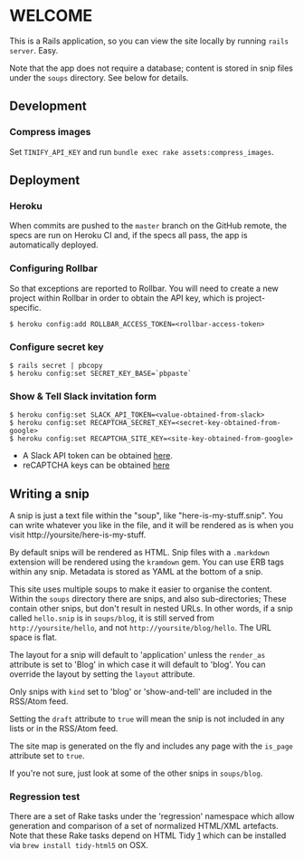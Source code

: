 # WELCOME

This is a Rails application, so you can view the site locally by running `rails server`. Easy.

Note that the app does not require a database; content is stored in snip files under the `soups` directory. See below for details.

## Development

### Compress images

Set `TINIFY_API_KEY` and run `bundle exec rake assets:compress_images`.

## Deployment

### Heroku

When commits are pushed to the `master` branch on the GitHub remote, the specs are run on Heroku CI and, if the specs all pass, the app is automatically deployed.

### Configuring Rollbar

So that exceptions are reported to Rollbar. You will need to create a new project within Rollbar in order to obtain the API key, which is project-specific.

    $ heroku config:add ROLLBAR_ACCESS_TOKEN=<rollbar-access-token>

### Configure secret key

    $ rails secret | pbcopy
    $ heroku config:set SECRET_KEY_BASE=`pbpaste`

### Show & Tell Slack invitation form

    $ heroku config:set SLACK_API_TOKEN=<value-obtained-from-slack>
    $ heroku config:set RECAPTCHA_SECRET_KEY=<secret-key-obtained-from-google>
    $ heroku config:set RECAPTCHA_SITE_KEY=<site-key-obtained-from-google>

* A Slack API token can be obtained [here](https://get.slack.help/hc/en-us/articles/215770388-Create-and-regenerate-API-tokens#-legacy-test-tokens).
* reCAPTCHA keys can be obtained [here](https://www.google.com/recaptcha/admin)

## Writing a snip

A snip is just a text file within the "soup", like "here-is-my-stuff.snip". You can write whatever you like in the file, and it will be rendered as is when you visit http://yoursite/here-is-my-stuff.

By default snips will be rendered as HTML. Snip files with a `.markdown` extension will be rendered using the `kramdown` gem. You can use ERB tags within any snip. Metadata is stored as YAML at the bottom of a snip.

This site uses multiple soups to make it easier to organise the content. Within the `soups` directory there are snips, and also sub-directories; These contain other snips, but don't result in nested URLs. In other words, if a snip called `hello.snip` is in `soups/blog`, it is still served from `http://yoursite/hello`, and not `http://yoursite/blog/hello`. The URL space is flat.

The layout for a snip will default to 'application' unless the `render_as` attribute is set to 'Blog' in which case it will default to 'blog'. You can override the layout by setting the `layout` attribute.

Only snips with `kind` set to 'blog' or 'show-and-tell' are included in the RSS/Atom feed.

Setting the `draft` attribute to `true` will mean the snip is not included in any lists or in the RSS/Atom feed.

The site map is generated on the fly and includes any page with the `is_page` attribute set to `true`.

If you're not sure, just look at some of the other snips in `soups/blog`.

### Regression test

There are a set of Rake tasks under the 'regression' namespace which allow generation and comparison of a set of normalized HTML/XML artefacts. Note that these Rake tasks depend on HTML Tidy [1] which can be installed via `brew install tidy-html5` on OSX.

[1]: http://www.html-tidy.org/
